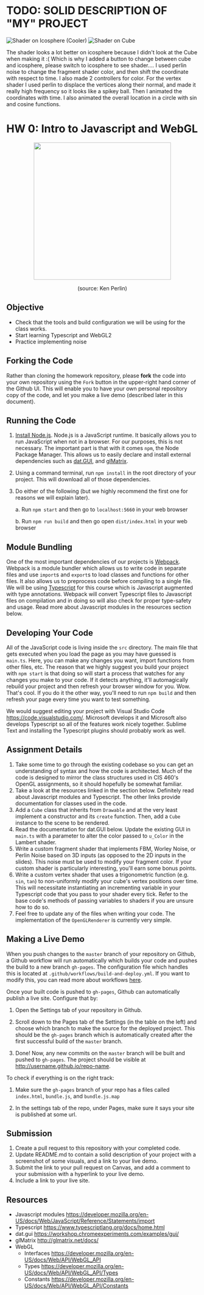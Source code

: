 # TODO: SOLID DESCRIPTION OF "MY" PROJECT
![Shader on Icosphere (Cooler)](sc1.png)
![Shader on Cube](sc2.png)

The shader looks a lot better on icosphere because I didn't look at the Cube when making it :(
Which is why I added a button to change between cube and icosphere, please switch to icosphere to see shader....
I used perlin noise to change the fragment shader color, and then shift the coordinate with respect to time.
I also made 2 controllers for color.
For the vertex shader I used perlin to displace the vertices along their normal, and made it really high frequency so it looks like a spikey ball. Then I animated the coordinates with time.
I also animated the overall location in a circle with sin and cosine functions.

# HW 0: Intro to Javascript and WebGL

<p align="center">
  <img width="360" height="360" src="https://user-images.githubusercontent.com/1758825/132532354-e3a45402-e484-499e-bfa7-2d73b9f2c946.png">
</p>
<p align="center">(source: Ken Perlin)</p>

## Objective
- Check that the tools and build configuration we will be using for the class works.
- Start learning Typescript and WebGL2
- Practice implementing noise

## Forking the Code
Rather than cloning the homework repository, please __fork__ the code into your own repository using the `Fork` button in the upper-right hand corner of the Github UI. This will enable you to have your own personal repository copy of the code, and let you make a live demo (described later in this document).

## Running the Code

1. [Install Node.js](https://nodejs.org/en/download/). Node.js is a JavaScript runtime. It basically allows you to run JavaScript when not in a browser. For our purposes, this is not necessary. The important part is that with it comes `npm`, the Node Package Manager. This allows us to easily declare and install external dependencies such as [dat.GUI](https://workshop.chromeexperiments.com/examples/gui/#1--Basic-Usage), and [glMatrix](http://glmatrix.net/).

2. Using a command terminal, run `npm install` in the root directory of your project. This will download all of those dependencies.

3. Do either of the following (but we highly recommend the first one for reasons we will explain later).

    a. Run `npm start` and then go to `localhost:5660` in your web browser

    b. Run `npm run build` and then go open `dist/index.html` in your web browser

## Module Bundling
One of the most important dependencies of our projects is [Webpack](https://webpack.js.org/concepts/). Webpack is a module bundler which allows us to write code in separate files and use `import`s and `export`s to load classes and functions for other files. It also allows us to preprocess code before compiling to a single file. We will be using [Typescript](https://www.typescriptlang.org/docs/home.html) for this course which is Javascript augmented with type annotations. Webpack will convert Typescript files to Javascript files on compilation and in doing so will also check for proper type-safety and usage. Read more about Javascript modules in the resources section below.

## Developing Your Code
All of the JavaScript code is living inside the `src` directory. The main file that gets executed when you load the page as you may have guessed is `main.ts`. Here, you can make any changes you want, import functions from other files, etc. The reason that we highly suggest you build your project with `npm start` is that doing so will start a process that watches for any changes you make to your code. If it detects anything, it'll automagically rebuild your project and then refresh your browser window for you. Wow. That's cool. If you do it the other way, you'll need to run `npm build` and then refresh your page every time you want to test something.

We would suggest editing your project with Visual Studio Code https://code.visualstudio.com/. Microsoft develops it and Microsoft also develops Typescript so all of the features work nicely together. Sublime Text and installing the Typescript plugins should probably work as well.

## Assignment Details
1. Take some time to go through the existing codebase so you can get an understanding of syntax and how the code is architected. Much of the code is designed to mirror the class structures used in CIS 460's OpenGL assignments, so it should hopefully be somewhat familiar.
2. Take a look at the resources linked in the section below. Definitely read about Javascript modules and Typescript. The other links provide documentation for classes used in the code.
3. Add a `Cube` class that inherits from `Drawable` and at the very least implement a constructor and its `create` function. Then, add a `Cube` instance to the scene to be rendered.
4. Read the documentation for dat.GUI below. Update the existing GUI in `main.ts` with a parameter to alter the color passed to `u_Color` in the Lambert shader.
5. Write a custom fragment shader that implements FBM, Worley Noise, or Perlin Noise based on 3D inputs (as opposed to the 2D inputs in the slides). This noise must be used to modify your fragment color. If your custom shader is particularly interesting, you'll earn some bonus points.
6. Write a custom vertex shader that uses a trigonometric function (e.g. `sin`, `tan`) to non-uniformly modify your cube's vertex positions over time. This will necessitate instantiating an incrementing variable in your Typescript code that you pass to your shader every tick. Refer to the base code's methods of passing variables to shaders if you are unsure how to do so.
7. Feel free to update any of the files when writing your code. The implementation of the `OpenGLRenderer` is currently very simple.

## Making a Live Demo
When you push changes to the `master` branch of your repository on Github, a Github workflow will run automatically which builds your code and pushes the build to a new branch `gh-pages`. The configuration file which handles this is located at `.github/workflows/build-and-deploy.yml`. If you want to modify this, you can read more about workflows [here](https://docs.github.com/en/actions/reference/workflow-syntax-for-github-actions).

Once your built code is pushed to `gh-pages`, Github can automatically publish a live site. Configure that by:

  1. Open the Settings tab of your repository in Github.

  2. Scroll down to the Pages tab of the Settings (in the table on the left) and choose which branch to make the source for the deployed project. This should be the `gh-pages` branch which is automatically created after the first successful build of the `master` branch.

  3. Done! Now, any new commits on the `master` branch will be built and pushed to `gh-pages`. The project should be visible at http://username.github.io/repo-name.
 

To check if everything is on the right track:

1. Make sure the `gh-pages` branch of your repo has a files called `index.html`, `bundle.js`, and `bundle.js.map`

2. In the settings tab of the repo, under Pages, make sure it says your site is published at some url.

## Submission
1. Create a pull request to this repository with your completed code.
2. Update README.md to contain a solid description of your project with a screenshot of some visuals, and a link to your live demo.
3. Submit the link to your pull request on Canvas, and add a comment to your submission with a hyperlink to your live demo.
4. Include a link to your live site.

## Resources
- Javascript modules https://developer.mozilla.org/en-US/docs/Web/JavaScript/Reference/Statements/import
- Typescript https://www.typescriptlang.org/docs/home.html
- dat.gui https://workshop.chromeexperiments.com/examples/gui/
- glMatrix http://glmatrix.net/docs/
- WebGL
  - Interfaces https://developer.mozilla.org/en-US/docs/Web/API/WebGL_API
  - Types https://developer.mozilla.org/en-US/docs/Web/API/WebGL_API/Types
  - Constants https://developer.mozilla.org/en-US/docs/Web/API/WebGL_API/Constants
